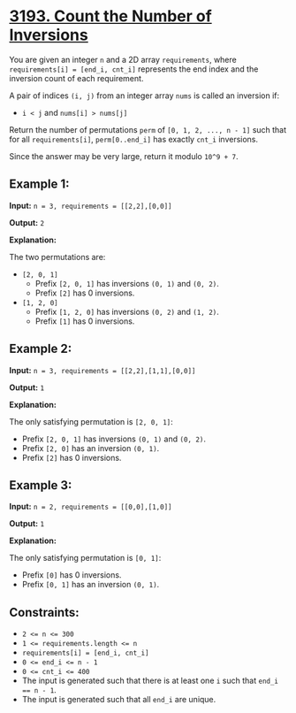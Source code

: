# [3193. Count the Number of Inversions](https://leetcode.com/problems/count-the-number-of-inversions/description/)

You are given an integer `n` and a 2D array `requirements`, where `requirements[i] = [end_i, cnt_i]` represents the end index and the inversion count of each requirement.

A pair of indices `(i, j)` from an integer array `nums` is called an inversion if:

- `i < j` and `nums[i] > nums[j]`

Return the number of permutations `perm` of `[0, 1, 2, ..., n - 1]` such that for all `requirements[i]`, `perm[0..end_i]` has exactly `cnt_i` inversions.

Since the answer may be very large, return it modulo `10^9 + 7`.

## Example 1:

**Input:** `n = 3, requirements = [[2,2],[0,0]]`

**Output:** `2`

**Explanation:**

The two permutations are:

- `[2, 0, 1]`
  - Prefix `[2, 0, 1]` has inversions `(0, 1)` and `(0, 2)`.
  - Prefix `[2]` has 0 inversions.
- `[1, 2, 0]`
  - Prefix `[1, 2, 0]` has inversions `(0, 2)` and `(1, 2)`.
  - Prefix `[1]` has 0 inversions.

## Example 2:

**Input:** `n = 3, requirements = [[2,2],[1,1],[0,0]]`

**Output:** `1`

**Explanation:**

The only satisfying permutation is `[2, 0, 1]`:

- Prefix `[2, 0, 1]` has inversions `(0, 1)` and `(0, 2)`.
- Prefix `[2, 0]` has an inversion `(0, 1)`.
- Prefix `[2]` has 0 inversions.

## Example 3:

**Input:** `n = 2, requirements = [[0,0],[1,0]]`

**Output:** `1`

**Explanation:**

The only satisfying permutation is `[0, 1]`:

- Prefix `[0]` has 0 inversions.
- Prefix `[0, 1]` has an inversion `(0, 1)`.

## Constraints:

- `2 <= n <= 300`
- `1 <= requirements.length <= n`
- `requirements[i] = [end_i, cnt_i]`
- `0 <= end_i <= n - 1`
- `0 <= cnt_i <= 400`
- The input is generated such that there is at least one `i` such that `end_i == n - 1`.
- The input is generated such that all `end_i` are unique.
